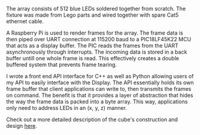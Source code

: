 The array consists of 512 blue LEDs soldered together from scratch. The fixture was made from Lego parts and wired together with spare Cat5 ethernet cable. 

A Raspberry Pi is used to render frames for the array. The frame data is then piped over UART connection at 115200 baud to a PIC18LF45K22 MCU that acts as a display buffer. The PIC reads the frames from the UART asynchronously through interrupts. The incoming data is stored in a back buffer untill one whole frame is read. This effectively creates a double buffered system that prevents frame tearing. 

I wrote a front end API interface for C++ as well as Python allowing users of my API to easily interface with the Display. The API essentially holds its own frame buffer that client applications can write to, then transmits the frames on command. The benefit is that it provides a layer of abstraction that hides the way the frame data is packed into a byte array. This way, applications only need to address LEDs in an (x, y, z) manner. 

Check out a more detailed description of the cube's construction and design [here](medav.github.io/ledcube).